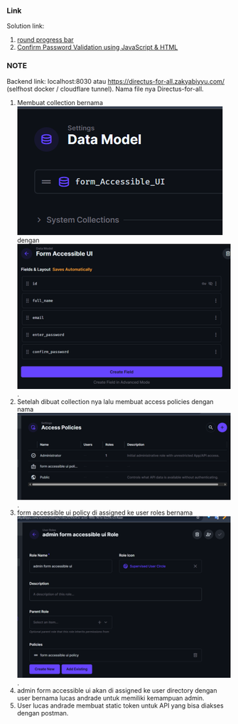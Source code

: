 ### Link
Solution link:
1. [round progress bar](https://codepen.io/Edupin/pen/xxoJVNm)
2. [ Confirm Password Validation using JavaScript & HTML](https://youtu.be/RnSMTNW6ryg)

### NOTE
Backend link: localhost:8030 atau https://directus-for-all.zakyabiyyu.com/ (selfhost docker / cloudflare tunnel).
Nama file nya Directus-for-all.
1. Membuat collection bernama ![form_Accessible_UI](img\form_Accessible_UI.png) dengan ![fields](img\fields-collection.png). 
2. Setelah dibuat collection nya lalu membuat access policies dengan nama ![form accessible ui policy](img\access-policies.png).
3. form accessible ui policy di assigned ke user roles bernama ![admin form accessible ui](img\admin-form-accessible-ui.png).
4. admin form accessible ui akan di assigned ke user directory dengan user bernama lucas andrade untuk memiliki kemampuan admin.
5. User lucas andrade membuat static token untuk API yang bisa diakses dengan postman.



